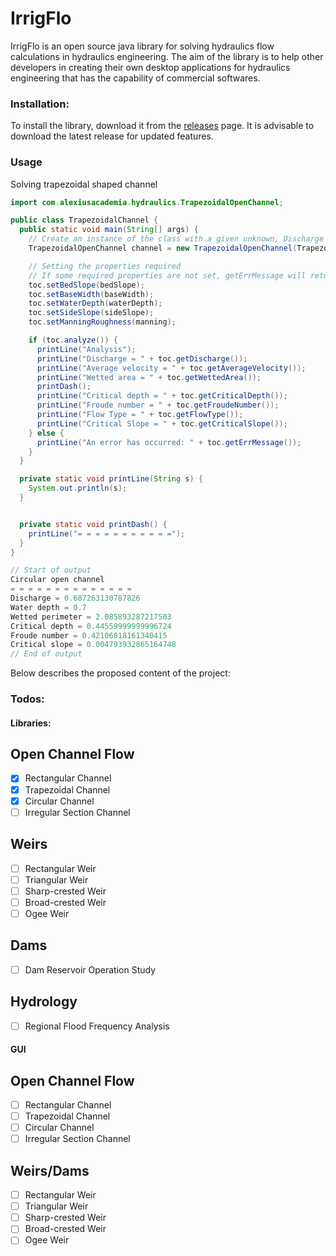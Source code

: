 # IrrigFlo
IrrigFlo is an open source java library for solving hydraulics flow calculations in hydraulics engineering.
The aim of the library is to help other developers in creating their own desktop applications for hydraulics engineering
that has the capability of commercial softwares.

### Installation:
To install the library, download it from the [releases](https://github.com/alexiusacademia/IrrigFlo/releases) page. It is advisable to download the latest release for updated features.

### Usage
Solving trapezoidal shaped channel
```java
import com.alexiusacademia.hydraulics.TrapezoidalOpenChannel;

public class TrapezoidalChannel {
  public static void main(String[] args) {
    // Create an instance of the class with a given unknown, Discharge
    TrapezoidalOpenChannel channel = new TrapezoidalOpenChannel(TrapezoidalOpenChannel.Unknown.DISCHARGE);

    // Setting the properties required
    // If some required properties are not set, getErrMessage will return a null message.
    toc.setBedSlope(bedSlope);
    toc.setBaseWidth(baseWidth);
    toc.setWaterDepth(waterDepth);
    toc.setSideSlope(sideSlope);
    toc.setManningRoughness(manning);

    if (toc.analyze()) {
      printLine("Analysis");
      printLine("Discharge = " + toc.getDischarge());
      printLine("Average velocity = " + toc.getAverageVelocity());
      printLine("Wetted area = " + toc.getWettedArea());
      printDash();
      printLine("Critical depth = " + toc.getCriticalDepth());
      printLine("Froude number = " + toc.getFroudeNumber());
      printLine("Flow Type = " + toc.getFlowType());
      printLine("Critical Slope = " + toc.getCriticalSlope());
    } else {
      printLine("An error has occurred: " + toc.getErrMessage());
    }
  }

  private static void printLine(String s) {
    System.out.println(s);
  }


  private static void printDash() {
    printLine("= = = = = = = = = = =");
  }
}

// Start of output
Circular open channel
= = = = = = = = = = = = = =
Discharge = 0.687263130787826
Water depth = 0.7
Wetted perimeter = 2.085893287217503
Critical depth = 0.44559999999996724
Froude number = 0.42106818161340415
Critical slope = 0.004793932865164748
// End of output
```

Below describes the proposed content of the project:

### Todos:

#### Libraries:
**Open Channel Flow**
---
- [x]  Rectangular Channel
- [x]  Trapezoidal Channel
- [x]  Circular Channel
- [ ]  Irregular Section Channel

**Weirs**
---
- [ ]  Rectangular Weir
- [ ]  Triangular Weir
- [ ]  Sharp-crested Weir
- [ ]  Broad-crested Weir
- [ ]  Ogee Weir

**Dams**
---
- [ ]  Dam Reservoir Operation Study

**Hydrology**
---
- [ ]  Regional Flood Frequency Analysis

#### GUI
**Open Channel Flow**
---
- [ ]  Rectangular Channel
- [ ]  Trapezoidal Channel
- [ ]  Circular Channel
- [ ]  Irregular Section Channel

**Weirs/Dams**
---
- [ ]  Rectangular Weir
- [ ]  Triangular Weir
- [ ]  Sharp-crested Weir
- [ ]  Broad-crested Weir
- [ ]  Ogee Weir
